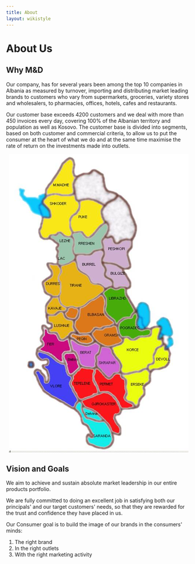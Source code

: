 ```yaml
---
title: About
layout: wikistyle
---
```


About Us
========

Why M&D
-------

Our company, has for several years been among the top 10 companies in Albania as measured by turnover, importing and distributing market leading brands to customers who vary from supermarkets, groceries, variety stores and wholesalers, to pharmacies, offices, hotels, cafes and restaurants.

Our customer base exceeds 4200 customers and we deal with more than 450 invoices every day, covering 100% of the Albanian territory and population as well as Kosovo. The customer base is divided into segments, based on both customer and commercial criteria, to allow us to put the consumer at the heart of what we do and at the same time maximise the rate of return on the investments made into outlets.

<center><img class="border" src="images/map.jpg" alt="Distribution Coverage" height="60%" /></center>


Vision and Goals
----------------
We aim to achieve and sustain absolute market leadership in our entire products portfolio.

We are fully committed to doing an excellent job in satisfying both our principals' and our target customers' needs, so that they are rewarded for the trust and confidence they have placed in us.

Our Consumer goal is to build the image of our brands in the consumers' minds:

1. The right brand
2. In the right outlets
3. With the right marketing activity
